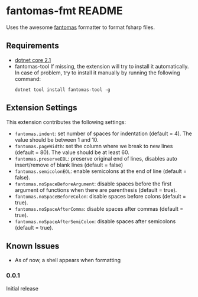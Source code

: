 # fantomas-fmt README

Uses the awesome [fantomas](https://github.com/fsprojects/fantomas) formatter to format fsharp files.


## Requirements

* [dotnet core 2.1](https://www.microsoft.com/net/download)
* fantomas-tool 
  If missing, the extension will try to install it automatically. 
  In case of problem, try to install it manually by running the following command:
  ```
  dotnet tool install fantomas-tool -g
  ```


## Extension Settings

This extension contributes the following settings:

* `fantomas.indent`: set number of spaces for indentation (default = 4). The value should be between 1 and 10.
* `fantomas.pageWidth`: set the column where we break to new lines (default = 80). The value should be at least 60.
* `fantomas.preserveEOL`: preserve original end of lines, disables auto insert/remove of blank lines (default = false)
* `fantomas.semicolonEOL`: enable semicolons at the end of line (default = false).
* `fantomas.noSpaceBeforeArgument`: disable spaces before the first argument of functions when there are parenthesis (default = true).
* `fantomas.noSpaceBeforeColon`: disable spaces before colons (default = true).
* `fantomas.noSpaceAfterComma`: disable spaces after commas (default = true).
* `fantomas.noSpaceAfterSemiColon`: disable spaces after semicolons (default = true).

## Known Issues

* As of now, a shell appears when formatting

### 0.0.1

Initial release

